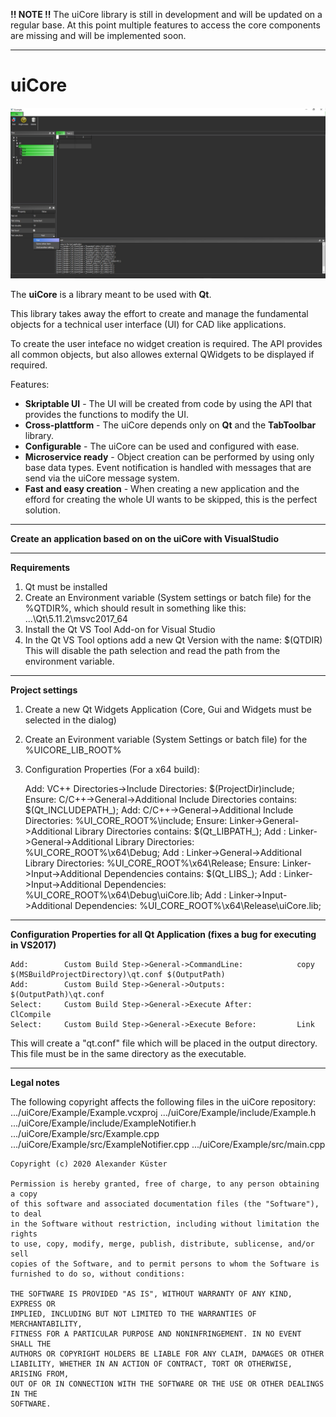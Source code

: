 **!! NOTE !!**
The uiCore library is still in development and will be updated on a regular base. At this point multiple features to access the core components are missing and will be implemented soon.

-------------

# **uiCore**

<p align="center">
  <img src="https://github.com/alexk95/uiCore/blob/master/Screenshots/uiCore_ExampleApplication.jpg">
</p>

The **uiCore** is a library meant to be used with **Qt**.

This library takes away the effort to create and manage the fundamental objects for a technical user interface (UI) for CAD like applications.

To create the user inteface no widget creation is required. The API provides all common objects, but also allowes external QWidgets to be displayed if required.

Features:
  - **Skriptable UI** - The UI will be created from code by using the API that provides the functions to modify the UI.
  - **Cross-plattform** - The uiCore depends only on **Qt** and the **TabToolbar** library.
  - **Configurable** - The uiCore can be used and configured with ease.
  - **Microservice ready** - Object creation can be performed by using only base data types. Event notification is handled with messages that are send via the uiCore message system.
  - **Fast and easy creation** - When creating a new application and the efford for creating the whole UI wants to be skipped, this is the perfect solution.

-------------

**Create an application based on on the uiCore with VisualStudio**

-------------

**Requirements**

1) Qt must be installed
2) Create an Environment variable (System settings or batch file) for the %QTDIR%,
	which should result in something like this: ...\Qt\5.11.2\msvc2017_64
3) Install the Qt VS Tool Add-on for Visual Studio
4) In the Qt VS Tool options add a new Qt Version with the name: $(QTDIR)
	This will disable the path selection and read the path from the environment variable.

-------------

**Project settings**

1) Create a new Qt Widgets Application (Core, Gui and Widgets must be selected in the dialog)
2) Create an Evironment variable (System Settings or batch file) for the %UICORE_LIB_ROOT%
3) Configuration Properties (For a x64 build):

	Add:		VC++ Directories->Include Directories:				$(ProjectDir)include;
	Ensure:		C/C++->General->Additional Include Directories contains:	$(Qt_INCLUDEPATH_);
	Add:		C/C++->General->Additional Include Directories:			%UI_CORE_ROOT%\include;
	Ensure:		Linker->General->Additional Library Directories contains:	$(Qt_LIBPATH_);
	Add <Debug>:	Linker->General->Additional Library Directories:		%UI_CORE_ROOT%\x64\Debug;
	Add <Release>:	Linker->General->Additional Library Directories:		%UI_CORE_ROOT%\x64\Release;
	Ensure:		Linker->Input->Additional Dependencies contains:		$(Qt_LIBS_);
	Add <Debug>:	Linker->Input->Additional Dependencies:				%UI_CORE_ROOT%\x64\Debug\uiCore.lib;
	Add <Release>:	Linker->Input->Additional Dependencies:				%UI_CORE_ROOT%\x64\Release\uiCore.lib;

-------------

**Configuration Properties for all Qt Application (fixes a bug for executing in VS2017)**

	Add:		Custom Build Step->General->CommandLine:			copy $(MSBuildProjectDirectory)\qt.conf $(OutputPath)
	Add:		Custom Build Step->General->Outputs:				$(OutputPath)\qt.conf
	Select:		Custom Build Step->General->Execute After:			ClCompile
	Select:		Custom Build Step->General->Execute Before:			Link
This will create a "qt.conf" file which will be placed in the output directory.
This file must be in the same directory as the executable.

-------------
**Legal notes**

The following copyright affects the following files in the uiCore repository:
	.../uiCore/Example/Example.vcxproj
	.../uiCore/Example/include/Example.h
	.../uiCore/Example/include/ExampleNotifier.h
	.../uiCore/Example/src/Example.cpp
	.../uiCore/Example/src/ExampleNotifier.cpp
	.../uiCore/Example/src/main.cpp

	Copyright (c) 2020 Alexander Küster

	Permission is hereby granted, free of charge, to any person obtaining a copy
	of this software and associated documentation files (the "Software"), to deal
	in the Software without restriction, including without limitation the rights
	to use, copy, modify, merge, publish, distribute, sublicense, and/or sell
	copies of the Software, and to permit persons to whom the Software is
	furnished to do so, without conditions:

	THE SOFTWARE IS PROVIDED "AS IS", WITHOUT WARRANTY OF ANY KIND, EXPRESS OR
	IMPLIED, INCLUDING BUT NOT LIMITED TO THE WARRANTIES OF MERCHANTABILITY,
	FITNESS FOR A PARTICULAR PURPOSE AND NONINFRINGEMENT. IN NO EVENT SHALL THE
	AUTHORS OR COPYRIGHT HOLDERS BE LIABLE FOR ANY CLAIM, DAMAGES OR OTHER
	LIABILITY, WHETHER IN AN ACTION OF CONTRACT, TORT OR OTHERWISE, ARISING FROM,
	OUT OF OR IN CONNECTION WITH THE SOFTWARE OR THE USE OR OTHER DEALINGS IN THE
	SOFTWARE.
